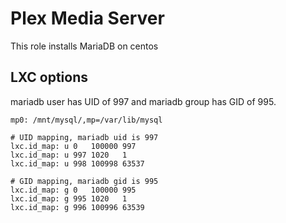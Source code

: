 # Plex Media Server

This role installs MariaDB on centos

## LXC options

mariadb user has UID of 997 and mariadb group has GID of 995.

```
mp0: /mnt/mysql/,mp=/var/lib/mysql

# UID mapping, mariadb uid is 997
lxc.id_map: u 0   100000 997
lxc.id_map: u 997 1020   1
lxc.id_map: u 998 100998 63537

# GID mapping, mariadb gid is 995
lxc.id_map: g 0   100000 995
lxc.id_map: g 995 1020   1
lxc.id_map: g 996 100996 63539
```
